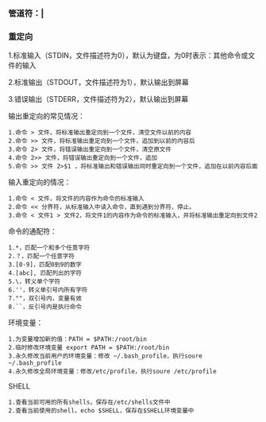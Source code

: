 ### 管道符：|

### 重定向

1.标准输入（STDIN，文件描述符为0），默认为键盘，为0时表示：其他命令或文件的输入

2.标准输出（STDOUT，文件描述符为1），默认输出到屏幕

3.错误输出（STDERR，文件描述符为2），默认输出到屏幕

输出重定向的常见情况：

    1.命令 > 文件，将标准输出重定向到一个文件，清空文件以前的内容
    2.命令 >> 文件，将标准输出重定向到一个文件，追加到以前的内容后
    3.命令 2> 文件，将错误输出重定向到一个文件，清空原文件
    4.命令 2>> 文件，将错误输出重定向到一个文件，追加
    5.命令 >> 文件 2>$1 ，将标准输出和错误输出同时重定向到一个文件，追加在以前内容后面
    
输入重定向的情况：
    
    1.命令 < 文件，将文件的内容作为命令的标准输入
    2.命令 << 分界符，从标准输入中读入命令，直到遇到分界符，停止。
    3.命令 < 文件1 > 文件2，将文件1的内容作为命令的标准输入，并将标准输出重定向到文件2

命令的通配符：

    1.*，匹配一个和多个任意字符
    2.？，匹配一个任意字符
    3.[0-9]，匹配0到9的数字
    4.[abc], 匹配列出的字符
    5.\，转义单个字符
    6.''，转义单引号内所有字符
    7.""，双引号内，变量有效
    8.``，反引号内是执行命令
    
环境变量：

    1.为变量增加新的值：PATH = $PATH:/root/bin
    2.临时修改环境变量 export PATH = $PATH:/root/bin
    3.永久修改当前用户的环境变量：修改 ~/.bash_profile，执行soure ~/.bash_profile
    4.永久修改全局环境变量：修改/etc/profile，执行soure /etc/profile

SHELL

    1.查看当前可用的所有shells，保存在/etc/shells文件中
    2.查看当前使用的shell，echo $SHELL，保存在$SHELL环境变量中